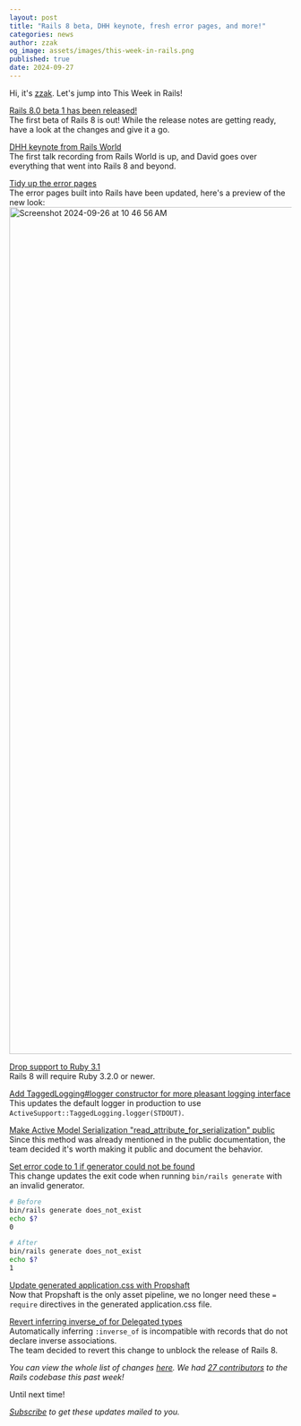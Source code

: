 ```yaml
---
layout: post
title: "Rails 8 beta, DHH keynote, fresh error pages, and more!"
categories: news
author: zzak
og_image: assets/images/this-week-in-rails.png
published: true
date: 2024-09-27
---
```



Hi, it's [zzak](https://github.com/zzak). Let's jump into This Week in Rails!

[Rails 8.0 beta 1 has been released!](https://github.com/rails/rails/releases/tag/v8.0.0.beta1)  
The first beta of Rails 8 is out! While the release notes are getting ready, have a look at the changes and give it a go.

[DHH keynote from Rails World](https://www.youtube.com/watch?v=-cEn_83zRFw)  
The first talk recording from Rails World is up, and David goes over everything that went into Rails 8 and beyond.

[Tidy up the error pages](https://github.com/rails/rails/pull/53045)  
The error pages built into Rails have been updated, here's a preview of the new look:
<img width="1512" alt="Screenshot 2024-09-26 at 10 46 56 AM" src="https://github.com/user-attachments/assets/225dbc1f-309e-4f31-9da7-106f7d312424">

[Drop support to Ruby 3.1](https://github.com/rails/rails/pull/53041)  
Rails 8 will require Ruby 3.2.0 or newer.

[Add TaggedLogging#logger constructor for more pleasant logging interface](https://github.com/rails/rails/pull/52994)  
This updates the default logger in production to use `ActiveSupport::TaggedLogging.logger(STDOUT)`.

[Make Active Model Serialization "read_attribute_for_serialization" public](https://github.com/rails/rails/pull/53042)  
Since this method was already mentioned in the public documentation, the team decided it's worth making it public and document the behavior.

[Set error code to 1 if generator could not be found](https://github.com/rails/rails/pull/53028)  
This change updates the exit code when running `bin/rails generate` with an invalid generator.

```bash
# Before
bin/rails generate does_not_exist
echo $?
0

# After
bin/rails generate does_not_exist
echo $?
1
```

[Update generated application.css with Propshaft](https://github.com/rails/rails/pull/53021)  
Now that Propshaft is the only asset pipeline, we no longer need these `= require` directives in the generated application.css file.

[Revert inferring inverse_of for Delegated types](https://github.com/rails/rails/pull/53016)  
Automatically inferring `:inverse_of` is incompatible with records that do not declare inverse associations.  
The team decided to revert this change to unblock the release of Rails 8.



_You can view the whole list of changes [here](https://github.com/rails/rails/compare/@%7B2024-09-20%7D...main@%7B2024-09-27%7D)._
_We had [27 contributors](https://contributors.rubyonrails.org/contributors/in-time-window/20240920-20240927) to the Rails codebase this past week!_

Until next time!

_[Subscribe](https://world.hey.com/this.week.in.rails) to get these updates mailed to you._

